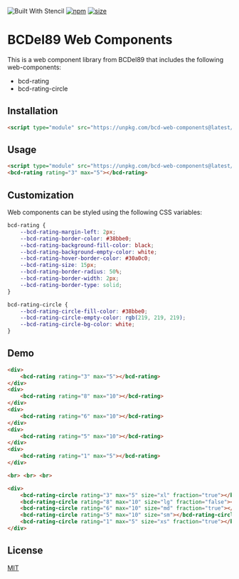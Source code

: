 ![Built With Stencil](https://img.shields.io/badge/-Built%20With%20Stencil-16161d.svg?logo=data%3Aimage%2Fsvg%2Bxml%3Bbase64%2CPD94bWwgdmVyc2lvbj0iMS4wIiBlbmNvZGluZz0idXRmLTgiPz4KPCEtLSBHZW5lcmF0b3I6IEFkb2JlIElsbHVzdHJhdG9yIDE5LjIuMSwgU1ZHIEV4cG9ydCBQbHVnLUluIC4gU1ZHIFZlcnNpb246IDYuMDAgQnVpbGQgMCkgIC0tPgo8c3ZnIHZlcnNpb249IjEuMSIgaWQ9IkxheWVyXzEiIHhtbG5zPSJodHRwOi8vd3d3LnczLm9yZy8yMDAwL3N2ZyIgeG1sbnM6eGxpbms9Imh0dHA6Ly93d3cudzMub3JnLzE5OTkveGxpbmsiIHg9IjBweCIgeT0iMHB4IgoJIHZpZXdCb3g9IjAgMCA1MTIgNTEyIiBzdHlsZT0iZW5hYmxlLWJhY2tncm91bmQ6bmV3IDAgMCA1MTIgNTEyOyIgeG1sOnNwYWNlPSJwcmVzZXJ2ZSI%2BCjxzdHlsZSB0eXBlPSJ0ZXh0L2NzcyI%2BCgkuc3Qwe2ZpbGw6I0ZGRkZGRjt9Cjwvc3R5bGU%2BCjxwYXRoIGNsYXNzPSJzdDAiIGQ9Ik00MjQuNywzNzMuOWMwLDM3LjYtNTUuMSw2OC42LTkyLjcsNjguNkgxODAuNGMtMzcuOSwwLTkyLjctMzAuNy05Mi43LTY4LjZ2LTMuNmgzMzYuOVYzNzMuOXoiLz4KPHBhdGggY2xhc3M9InN0MCIgZD0iTTQyNC43LDI5Mi4xSDE4MC40Yy0zNy42LDAtOTIuNy0zMS05Mi43LTY4LjZ2LTMuNkgzMzJjMzcuNiwwLDkyLjcsMzEsOTIuNyw2OC42VjI5Mi4xeiIvPgo8cGF0aCBjbGFzcz0ic3QwIiBkPSJNNDI0LjcsMTQxLjdIODcuN3YtMy42YzAtMzcuNiw1NC44LTY4LjYsOTIuNy02OC42SDMzMmMzNy45LDAsOTIuNywzMC43LDkyLjcsNjguNlYxNDEuN3oiLz4KPC9zdmc%2BCg%3D%3D&colorA=16161d&style=flat-square)
[![npm][npm]][npm-url]
[![size][size]][size-url]

# BCDel89 Web Components

This is a web component library from BCDel89 that includes the following web-components:

- bcd-rating
- bcd-rating-circle


## Installation


```html
<script type="module" src="https://unpkg.com/bcd-web-components@latest/dist/bcd-web-components/bcd-web-components.esm.js"></script>
```

## Usage

```html
<script type="module" src="https://unpkg.com/bcd-web-components@latest/dist/bcd-web-components/bcd-web-components.esm.js"></script>
<bcd-rating rating="3" max="5"></bcd-rating>
```

## Customization
Web components can be styled using the following CSS variables:

```CSS
bcd-rating {
    --bcd-rating-margin-left: 2px;
    --bcd-rating-border-color: #38bbe0;
    --bcd-rating-background-fill-color: black;
    --bcd-rating-background-empty-color: white;
    --bcd-rating-hover-border-color: #30a0c0;
    --bcd-rating-size: 15px;
    --bcd-rating-border-radius: 50%;
    --bcd-rating-border-width: 2px;
    --bcd-rating-border-type: solid;
}

bcd-rating-circle {
    --bcd-rating-circle-fill-color: #38bbe0;
    --bcd-rating-circle-empty-color: rgb(219, 219, 219);
    --bcd-rating-circle-bg-color: white;
}
```

## Demo

<!--
```
<custom-element-demo>
  <template>
    <script type="module" src="https://unpkg.com/bcd-web-components@latest/dist/bcd-web-components/bcd-web-components.esm.js"></script>

    <div>
        <bcd-rating rating="3" max="5"></bcd-rating>
    </div>
    <div>
        <bcd-rating rating="8" max="10"></bcd-rating>
    </div>
    <div>
        <bcd-rating rating="6" max="10"></bcd-rating>
    </div>
    <div>
        <bcd-rating rating="5" max="10"></bcd-rating>
    </div>
    <div>
        <bcd-rating rating="1" max="5"></bcd-rating>
    </div>

    <br> <br> <br>

    <div>
        <bcd-rating-circle rating="3" max="5" size="xl" fraction="true"></bcd-rating-circle>
        <bcd-rating-circle rating="8" max="10" size="lg" fraction="false"></bcd-rating-circle>
        <bcd-rating-circle rating="6" max="10" size="md" fraction="true"></bcd-rating-circle>
        <bcd-rating-circle rating="5" max="10" size="sm"></bcd-rating-circle>
        <bcd-rating-circle rating="1" max="5" size="xs" fraction="true"></bcd-rating-circle>
    </div>

  </template>
</custom-element-demo>
```
-->
```html
<div>
    <bcd-rating rating="3" max="5"></bcd-rating>
</div>
<div>
    <bcd-rating rating="8" max="10"></bcd-rating>
</div>
<div>
    <bcd-rating rating="6" max="10"></bcd-rating>
</div>
<div>
    <bcd-rating rating="5" max="10"></bcd-rating>
</div>
<div>
    <bcd-rating rating="1" max="5"></bcd-rating>
</div>

<br> <br> <br>

<div>
    <bcd-rating-circle rating="3" max="5" size="xl" fraction="true"></bcd-rating-circle>
    <bcd-rating-circle rating="8" max="10" size="lg" fraction="false"></bcd-rating-circle>
    <bcd-rating-circle rating="6" max="10" size="md" fraction="true"></bcd-rating-circle>
    <bcd-rating-circle rating="5" max="10" size="sm"></bcd-rating-circle>
    <bcd-rating-circle rating="1" max="5" size="xs" fraction="true"></bcd-rating-circle>
</div>
```

## License

[MIT](./LICENSE)

[npm]: https://img.shields.io/npm/v/copy-webpack-plugin.svg
[npm-url]: https://npmjs.com/package/copy-webpack-plugin
[node-url]: https://nodejs.org
[size]: https://packagephobia.now.sh/badge?p=bcd-web-components
[size-url]: https://packagephobia.now.sh/result?p=bcd-web-components

